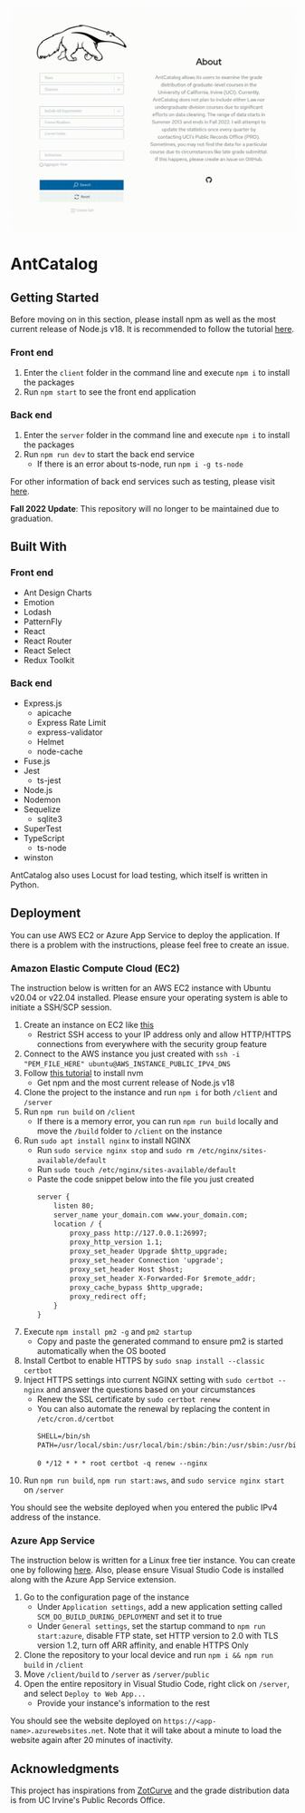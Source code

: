 ![Demonstration](./demo.gif)
# AntCatalog
## Getting Started
Before moving on in this section, please install npm as well as the most current release of Node.js v18. It is recommended to follow the tutorial [here](https://www.youtube.com/watch?v=ohBFbA0O6hs).

### Front end
1. Enter the `client` folder in the command line and execute `npm i` to install the packages
2. Run `npm start` to see the front end application

### Back end
1. Enter the `server` folder in the command line and execute `npm i` to install the packages
2. Run `npm run dev` to start the back end service
   + If there is an error about ts-node, run `npm i -g ts-node`

For other information of back end services such as testing, please visit [here](https://github.com/imliuyzh/AntCatalog/tree/main/server). 

**Fall 2022 Update**: This repository will no longer to be maintained due to graduation.

## Built With
### Front end
+ Ant Design Charts
+ Emotion
+ Lodash
+ PatternFly
+ React
+ React Router
+ React Select
+ Redux Toolkit

### Back end
+ Express.js
  + apicache
  + Express Rate Limit
  + express-validator
  + Helmet
  + node-cache
+ Fuse.js
+ Jest
  + ts-jest
+ Node.js
+ Nodemon
+ Sequelize
  + sqlite3
+ SuperTest
+ TypeScript
  + ts-node
+ winston

AntCatalog also uses Locust for load testing, which itself is written in Python.

## Deployment
You can use AWS EC2 or Azure App Service to deploy the application. If there is a problem with the instructions, please feel free to create an issue.

### Amazon Elastic Compute Cloud (EC2)
The instruction below is written for an AWS EC2 instance with Ubuntu v20.04 or v22.04 installed. Please ensure your operating system is able to initiate a SSH/SCP session.
1. Create an instance on EC2 like [this](https://www.youtube.com/watch?v=GEVbYQWWJkQ)
   + Restrict SSH access to your IP address only and allow HTTP/HTTPS connections from everywhere with the security group feature
2. Connect to the AWS instance you just created with `ssh -i "PEM_FILE_HERE" ubuntu@AWS_INSTANCE_PUBLIC_IPV4_DNS`
3. Follow [this tutorial](https://www.youtube.com/watch?v=ohBFbA0O6hs) to install nvm
   + Get npm and the most current release of Node.js v18
4. Clone the project to the instance and run `npm i` for both `/client` and `/server`
5. Run `npm run build` on `/client`
   + If there is a memory error, you can run `npm run build` locally and move the `/build` folder to `/client` on the instance
6. Run `sudo apt install nginx` to install NGINX
   + Run `sudo service nginx stop` and `sudo rm /etc/nginx/sites-available/default`
   + Run `sudo touch /etc/nginx/sites-available/default`
   + Paste the code snippet below into the file you just created
      ```
      server {
          listen 80;
          server_name your_domain.com www.your_domain.com;
          location / {
              proxy_pass http://127.0.0.1:26997;
              proxy_http_version 1.1;
              proxy_set_header Upgrade $http_upgrade;
              proxy_set_header Connection 'upgrade';
              proxy_set_header Host $host;
              proxy_set_header X-Forwarded-For $remote_addr;
              proxy_cache_bypass $http_upgrade;
              proxy_redirect off;
          }
      }
      ```
7. Execute `npm install pm2 -g` and `pm2 startup`
   + Copy and paste the generated command to ensure pm2 is started automatically when the OS booted
8. Install Certbot to enable HTTPS by `sudo snap install --classic certbot`
9. Inject HTTPS settings into current NGINX setting with `sudo certbot --nginx` and answer the questions based on your circumstances
    + Renew the SSL certificate by `sudo certbot renew`
    + You can also automate the renewal by replacing the content in `/etc/cron.d/certbot`
      ```
      SHELL=/bin/sh
      PATH=/usr/local/sbin:/usr/local/bin:/sbin:/bin:/usr/sbin:/usr/bin

      0 */12 * * * root certbot -q renew --nginx
      ```
10. Run `npm run build`, `npm run start:aws`, and `sudo service nginx start` on `/server`

You should see the website deployed when you entered the public IPv4 address of the instance.

### Azure App Service
The instruction below is written for a Linux free tier instance. You can create one by following [here](https://www.youtube.com/watch?v=npI4GD8mFuA). Also, please ensure Visual Studio Code is installed along with the Azure App Service extension.

1. Go to the configuration page of the instance
   + Under `Application settings`, add a new application setting called `SCM_DO_BUILD_DURING_DEPLOYMENT` and set it to true
   + Under `General settings`, set the startup command to `npm run start:azure`, disable FTP state, set HTTP version to 2.0 with TLS version 1.2, turn off ARR affinity, and enable HTTPS Only
2. Clone the repository to your local device and run `npm i && npm run build` in `/client`
3. Move `/client/build` to `/server` as `/server/public`
4. Open the entire repository in Visual Studio Code, right click on `/server`, and select `Deploy to Web App...`
   + Provide your instance's information to the rest

You should see the website deployed on `https://<app-name>.azurewebsites.net`. Note that it will take about a minute to load the website again after 20 minutes of inactivity.

## Acknowledgments
This project has inspirations from [ZotCurve](https://github.com/ZotCurve/ZotCurve.github.io) and the grade distribution data is from UC Irvine's Public Records Office.
